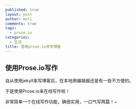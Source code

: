 ```yaml
---
published: true
layout: post
author: moli
comments: true
tags:
  - prose.io
categories:
  - 生活
title: 使用prose.io来写博客
---
```

## 使用Prose.io写作

自从使用jekyll来写博客后，在本地用编辑器还是有一些不方便的。

于是使用Prose.io来在线写作啦！

非常简单一个在线写作功能，确很实用，一口气写两篇！~
